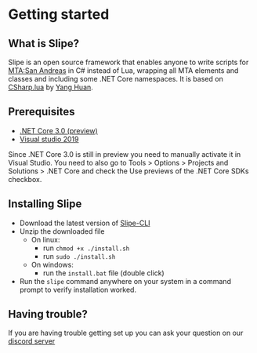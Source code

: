 # Getting started

## What is Slipe?
Slipe is an open source framework that enables anyone to write scripts for [MTA:San Andreas](https://multitheftauto.com) in C# instead of Lua, wrapping all MTA elements and classes and including some .NET Core namespaces. It is based on [CSharp.lua](https://github.com/yanghuan/CSharp.lua) by [Yang Huan](https://github.com/yanghuan).

## Prerequisites
* [.NET Core 3.0 (preview)](https://dotnet.microsoft.com/download/dotnet-core/3.0)
* [Visual studio 2019](https://visualstudio.microsoft.com/downloads/)

Since .NET Core 3.0 is still in preview you need to manually activate it in Visual Studio. You need to also go to Tools > Options > Projects and Solutions > .NET Core and check the Use previews of the .NET Core SDKs checkbox.

## Installing Slipe

* Download the latest version of [Slipe-CLI](https://github.com/mta-slipe/Slipe-CLI/releases/latest)
* Unzip the downloaded file
	* On linux:
		* run `chmod +x ./install.sh`
		* run `sudo ./install.sh`
	* On windows:
		* run the `install.bat` file (double click)
* Run the `slipe` command anywhere on your system in a command prompt to verify installation worked.

## Having trouble?

If you are having trouble getting set up you can ask your question on our [discord server](https://discord.gg/NwEK894)
